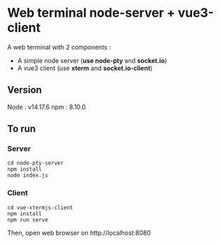 # Web terminal node-server + vue3-client

A web terminal with 2 components :
- A simple node server (**use node-pty** and **socket.io**)
- A vue3 client (use **xterm** and **socket.io-client**)

## Version
Node : v14.17.6
npm : 8.10.0

## To run
### Server
```
cd node-pty-server
npm install
node index.js
```
### Client
```
cd vue-xtermjs-client
npm install
npm run serve
```
Then, open web browser on http://localhost:8080

